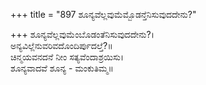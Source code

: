 +++
title = "897 ಶೂನ್ಯವೆಲ್ಲವುಮೆಮ್ಬೊಡನ್ತೆನಿಸುವುದದೇನು?"

+++
ಶೂನ್ಯವೆಲ್ಲವುಮೆಂಬೊಡಂತೆನಿಸುವುದದೇನು?।  
ಅನ್ಯವಿಲ್ಲೆನುವರಿವದೊಂದಿರ್ಪುದಲ್ತೆ?॥  
ಚಿನ್ಮಯವನದನೆ ನೀಂ ಸತ್ಯವೆಂದಾಶ್ರಯಿಸು।  
ಶೂನ್ಯವಾದವೆ ಶೂನ್ಯ - ಮಂಕುತಿಮ್ಮ॥  
